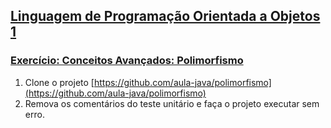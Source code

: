 ## [Linguagem de Programação Orientada a Objetos 1](https://rodrigonoll.github.io/java/lpoo-1.html)

### [Exercício: Conceitos Avançados: Polimorfismo](https://rodrigonoll.github.io/java/avancado/#/4)

1. Clone o projeto [https://github.com/aula-java/polimorfismo](https://github.com/aula-java/polimorfismo)
2. Remova os comentários do teste unitário e faça o projeto executar sem erro.
